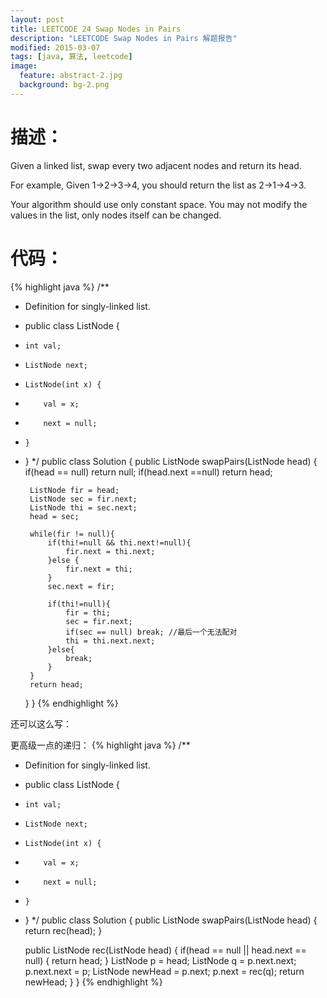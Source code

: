 ```yaml
---
layout: post
title: LEETCODE 24 Swap Nodes in Pairs
description: "LEETCODE Swap Nodes in Pairs 解题报告"
modified: 2015-03-07
tags: [java, 算法, leetcode]
image:
  feature: abstract-2.jpg
  background: bg-2.png
---
```


# 描述：
Given a linked list, swap every two adjacent nodes and return its head.

For example,
Given 1->2->3->4, you should return the list as 2->1->4->3.

Your algorithm should use only constant space. You may not modify the values in the list, only nodes itself can be changed.

<!--more-->

# 代码：
{% highlight java %}
/**
 * Definition for singly-linked list.
 * public class ListNode {
 *     int val;
 *     ListNode next;
 *     ListNode(int x) {
 *         val = x;
 *         next = null;
 *     }
 * }
 */
public class Solution {
    public ListNode swapPairs(ListNode head) {
        if(head == null) return null;
        if(head.next ==null) return head;

        ListNode fir = head;
        ListNode sec = fir.next;
        ListNode thi = sec.next;
        head = sec;

        while(fir != null){
            if(thi!=null && thi.next!=null){
                fir.next = thi.next;
            }else {
                fir.next = thi;
            }
            sec.next = fir;

            if(thi!=null){
                fir = thi;
                sec = fir.next;
                if(sec == null) break; //最后一个无法配对
                thi = thi.next.next;
            }else{
                break;
            }
        }
        return head;
    }
}
{% endhighlight %}

还可以这么写：

更高级一点的递归：
{% highlight java %}
/**
 * Definition for singly-linked list.
 * public class ListNode {
 *     int val;
 *     ListNode next;
 *     ListNode(int x) {
 *         val = x;
 *         next = null;
 *     }
 * }
 */
public class Solution {
    public ListNode swapPairs(ListNode head) {
        return rec(head);
    }

    public ListNode rec(ListNode head) {
        if(head == null || head.next == null) {
            return head;
        }
        ListNode p = head;
        ListNode q = p.next.next;
        p.next.next = p;
        ListNode newHead = p.next;
        p.next = rec(q);
        return newHead;
    }
}
{% endhighlight %}